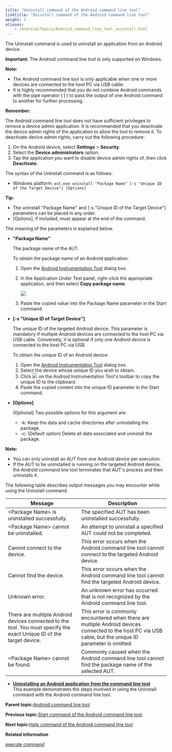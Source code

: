 ```yaml
--- 
title: "Uninstall command of the Android command line tool"
linktitle: "Uninstall command of the Android command line tool"
weight: 3
aliases: 
    - /Android/Topics/Android_command_line_tool_uninstall.html
---
```


The Uninstall command is used to uninstall an application from an Android device.

**Important:** The Android command line tool is only supported on Windows.

**Note:**

-   The Android command line tool is only applicable when one or more devices are connected to the host PC via USB cable.
-   It is highly recommended that you do not combine Android commands with the pipe operator \( \| \) to pass the output of one Android command to another for further processing.

**Remember:**

The Android command line tool does not have sufficient privileges to remove a device admin application. It is recommended that you deactivate the device admin rights of the application to allow the tool to remove it. To deactivate device admin rights, carry out the following procedure:

1.  On the Android device, select **Settings** \> **Security**.
2.  Select the **Device administrators** option.
3.  Tap the application you want to disable device admin rights of, then click **Deactivate**.

The syntax of the Uninstall command is as follows:

-   Windows platform: `ast.exe uninstall "Package Name" [-s "Unique ID of the Target Device"] [Options]`

**Tip:**

-   The uninstall "Package Name" and \[-s "Unique ID of the Target Device"\] parameters can be placed in any order.
-   \[Options\], if included, must appear at the end of the command.

The meaning of the parameters is explained below.

-   **"Package Name"**

    The package name of the AUT.

    To obtain the package name of an Android application:

    1.  Open the [Android Instrumentation Tool](/reuse/../Android/Topics/Android_Instrumentation_tool.html) dialog box.
    2.  In the Application Under Test panel, right-click the appropriate application, and then select **Copy package name**.

        ![](/images/Android/Images/Android_copy_package_name.png)

    3.  Paste the copied value into the Package Name parameter in the Start command.
-   **\[-s "Unique ID of Target Device"\]**

    The unique ID of the targeted Android device. This parameter is mandatory if multiple Android devices are connected to the host PC via USB cable. Conversely, it is optional if only one Android device is connected to the host PC via USB.

    To obtain the unique ID of an Android device:

    1.  Open the [Android Instrumentation Tool](/reuse/../Android/Topics/Android_Instrumentation_tool.html) dialog box.
    2.  Select the device whose unique ID you wish to obtain.
    3.  Click ![](/images/Android/Images/android_copy_ID.png) on the Android Instrumentation Tool's toolbar to copy the unique ID to the clipboard.
    4.  Paste the copied content into the unique ID parameter in the Start command.
-   **\[Options\]**

    \(Optional\) Two possible options for this argument are:

    -   -k: Keep the data and cache directories after uninstalling the package.
    -   -c: \(Default option\) Delete all data associated and uninstall the package.

**Note:**

-   You can only uninstall an AUT from one Android device per execution.
-   If the AUT to be uninstalled is running on the targeted Android device, the Android command line tool terminates that AUT's process and then uninstalls it.

The following table describes output messages you may encounter while using the Uninstall command.

|Message|Description|
|-------|-----------|
|<Package Name\> is uninstalled successfully.|The specified AUT has been uninstalled successfully.|
|<Package Name\> cannot be uninstalled.|An attempt to uninstall a specified AUT could not be completed.|
|Cannot connect to the device.|This error occurs when the Android command line tool cannot connect to the targeted Android device.|
|Cannot find the device.|This error occurs when the Android command line tool cannot find the targeted Android device.|
|Unknown error.|An unknown error has occurred that is not recognized by the Android command line tool.|
|There are multiple Android devices connected to the tool. You must specify the exact Unique ID of the target device.|This error is commonly encountered when there are multiple Android devices connected to the host PC via USB cable, but the unique ID parameter is omitted.|
|<Package Name\> cannot be found.|Commonly caused when the Android command line tool cannot find the package name of the selected AUT.|

-   **[Uninstalling an Android application from the command line tool](/Android/Topics/Android_command_line_tool_uninstall_step.html)**  
This example demonstrates the steps involved in using the Uninstall command with the Android command line tool.

**Parent topic:**[Android command line tool](/Android/Topics/Android_command_line_tool.html)

**Previous topic:**[Start command of the Android command line tool](/Android/Topics/Android_command_line_tool_start.html)

**Next topic:**[Help command of the Android command line tool](/Android/Topics/Android_command_line_tool_help.html)

**Related information**  


[execute command](/TA_Automation/Topics/bia_execute_command.html)

